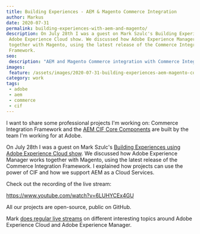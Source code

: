 ```yaml
---
title: Building Experiences - AEM & Magento Commerce Integration
author: Markus
date: 2020-07-31
permalink: building-experiences-with-aem-and-magento/
description: On July 28th I was a guest on Mark Szulc's Building Experiences using
 Adobe Experience Cloud show. We discussed how Adobe Experience Manager works
 together with Magento, using the latest release of the Commerce Integration
 Framework.
seo:
 description: "AEM and Magento Commerce integration with Commerce Integration Framework. Watch my Adobe Experience Cloud show appearance with Mark Szulc."
images:
 feature: /assets/images/2020-07-31-building-experiences-aem-magento-commerce-integration/bems-08c.png
category: work
tags:
 - adobe
 - aem
 - commerce
 - cif
---
```


I want to share some professional projects I'm working on: Commerce Integration Framework and the [AEM CIF Core Components](https://github.com/adobe/aem-core-cif-components) are built by the team I'm working for at Adobe.

On July 28th I was a guest on Mark Szulc's [Building Experiences using Adobe Experience Cloud show](https://www.youtube.com/channel/UC8zeS_5A2HxNA5-vKtIrtqg). We discussed how Adobe Experience Manager works together with Magento, using the latest release of the Commerce Integration Framework. I explained how projects can use the power of CIF and how we support AEM as a Cloud Services.

Check out the recording of the live stream:

https://www.youtube.com/watch?v=6LUHYCEx4GU

All our projects are open-source, public on GitHub.

<github-badge repo="adobe/aem-core-cif-components" label="AEM CIF Core Components"></github-badge><github-badge repo="adobe/aem-cif-guides-venia" label="AEM Venia Reference Store"></github-badge>

Mark [does regular live streams](https://www.markszulc.com/) on different interesting topics around Adobe Experience Cloud and Adobe Experience Manager.
